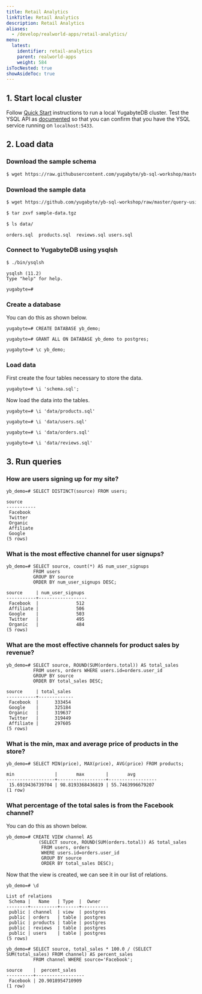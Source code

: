 ```yaml
---
title: Retail Analytics
linkTitle: Retail Analytics
description: Retail Analytics
aliases:
  - /develop/realworld-apps/retail-analytics/
menu:
  latest:
    identifier: retail-analytics
    parent: realworld-apps
    weight: 584
isTocNested: true
showAsideToc: true
---
```


## 1. Start local cluster

Follow [Quick Start](../../../quick-start/) instructions to run a local YugabyteDB cluster. Test the YSQL API as [documented](../../../quick-start/explore-ysql/) so that you can confirm that you have the YSQL service running on `localhost:5433`. 

## 2. Load data

### Download the sample schema

```sh
$ wget https://raw.githubusercontent.com/yugabyte/yb-sql-workshop/master/query-using-bi-tools/schema.sql
```

### Download the sample data

```sh
$ wget https://github.com/yugabyte/yb-sql-workshop/raw/master/query-using-bi-tools/sample-data.tgz
```

```sh
$ tar zxvf sample-data.tgz
```

```sh
$ ls data/
```

```
orders.sql  products.sql  reviews.sql users.sql
```

### Connect to YugabyteDB using ysqlsh

```sh
$ ./bin/ysqlsh
```

```
ysqlsh (11.2)
Type "help" for help.

yugabyte=#
```

### Create a database

You can do this as shown below.

```postgresql
yugabyte=# CREATE DATABASE yb_demo;
```

```postgresql
yugabyte=# GRANT ALL ON DATABASE yb_demo to postgres;
```

```postgresql
yugabyte=# \c yb_demo;
```

### Load data

First create the four tables necessary to store the data.

```postgresql
yugabyte=# \i 'schema.sql';
```

Now load the data into the tables.

```postgresql
yugabyte=# \i 'data/products.sql'
```

```postgresql
yugabyte=# \i 'data/users.sql'
```

```postgresql
yugabyte=# \i 'data/orders.sql'
```

```postgresql
yugabyte=# \i 'data/reviews.sql'
```

## 3. Run queries

### How are users signing up for my site?

```postgresql
yb_demo=# SELECT DISTINCT(source) FROM users;
```

```
source
-----------
 Facebook
 Twitter
 Organic
 Affiliate
 Google
(5 rows)
```

### What is the most effective channel for user signups?

```postgresql
yb_demo=# SELECT source, count(*) AS num_user_signups
          FROM users
          GROUP BY source
          ORDER BY num_user_signups DESC;
```

```
source     | num_user_signups
-----------+------------------
 Facebook  |              512
 Affiliate |              506
 Google    |              503
 Twitter   |              495
 Organic   |              484
(5 rows)
```

### What are the most effective channels for product sales by revenue?

```postgresql
yb_demo=# SELECT source, ROUND(SUM(orders.total)) AS total_sales
          FROM users, orders WHERE users.id=orders.user_id
          GROUP BY source
          ORDER BY total_sales DESC;
```

```
source     | total_sales
-----------+-------------
 Facebook  |      333454
 Google    |      325184
 Organic   |      319637
 Twitter   |      319449
 Affiliate |      297605
(5 rows)
```

### What is the min, max and average price of products in the store?

```postgresql
yb_demo=# SELECT MIN(price), MAX(price), AVG(price) FROM products;
```

```
min               |       max        |       avg
------------------+------------------+------------------
 15.6919436739704 | 98.8193368436819 | 55.7463996679207
(1 row)
```

### What percentage of the total sales is from the Facebook channel?

You can do this as shown below.

```postgresql
yb_demo=# CREATE VIEW channel AS
            (SELECT source, ROUND(SUM(orders.total)) AS total_sales
             FROM users, orders
             WHERE users.id=orders.user_id
             GROUP BY source
             ORDER BY total_sales DESC);
```

Now that the view is created, we can see it in our list of relations.

```postgresql
yb_demo=# \d
```

```
List of relations
 Schema |   Name   | Type  |  Owner
--------+----------+-------+----------
 public | channel  | view  | postgres
 public | orders   | table | postgres
 public | products | table | postgres
 public | reviews  | table | postgres
 public | users    | table | postgres
(5 rows)
```

```postgresql
yb_demo=# SELECT source, total_sales * 100.0 / (SELECT SUM(total_sales) FROM channel) AS percent_sales
          FROM channel WHERE source='Facebook';
```

```
source    |  percent_sales
----------+------------------
 Facebook | 20.9018954710909
(1 row)
```
